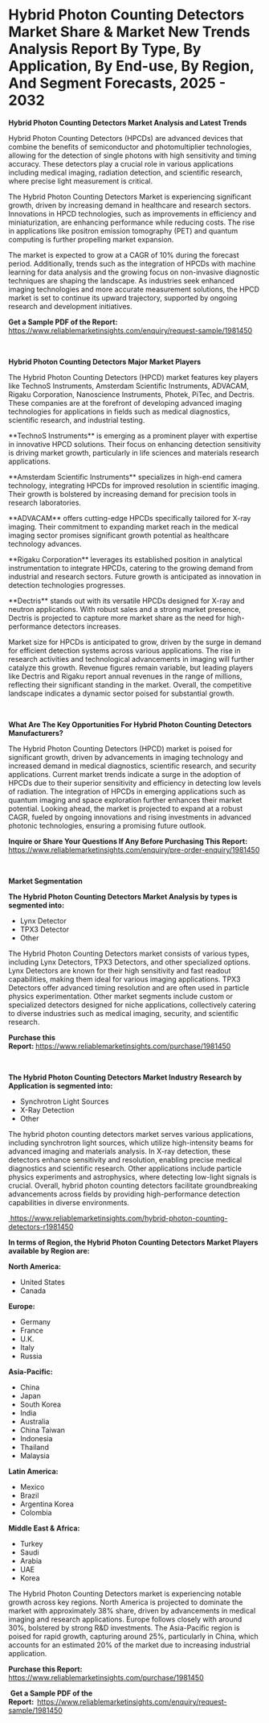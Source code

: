 <p><h1>Hybrid Photon Counting Detectors Market Share & Market New Trends Analysis Report By Type, By Application, By End-use, By Region, And Segment Forecasts, 2025 - 2032</h1></p><p><strong>Hybrid Photon Counting Detectors Market Analysis and Latest Trends</strong></p>
<p><p>Hybrid Photon Counting Detectors (HPCDs) are advanced devices that combine the benefits of semiconductor and photomultiplier technologies, allowing for the detection of single photons with high sensitivity and timing accuracy. These detectors play a crucial role in various applications including medical imaging, radiation detection, and scientific research, where precise light measurement is critical.</p><p>The Hybrid Photon Counting Detectors Market is experiencing significant growth, driven by increasing demand in healthcare and research sectors. Innovations in HPCD technologies, such as improvements in efficiency and miniaturization, are enhancing performance while reducing costs. The rise in applications like positron emission tomography (PET) and quantum computing is further propelling market expansion.</p><p>The market is expected to grow at a CAGR of 10% during the forecast period. Additionally, trends such as the integration of HPCDs with machine learning for data analysis and the growing focus on non-invasive diagnostic techniques are shaping the landscape. As industries seek enhanced imaging technologies and more accurate measurement solutions, the HPCD market is set to continue its upward trajectory, supported by ongoing research and development initiatives.</p></p>
<p><strong>Get a Sample PDF of the Report:&nbsp;</strong> <a href="https://www.reliablemarketinsights.com/enquiry/request-sample/1981450?utm_campaign=2133&utm_medium=2&utm_source=Github&utm_content=ia&utm_term=12042025&utm_id=hybrid-photon-counting-detectors">https://www.reliablemarketinsights.com/enquiry/request-sample/1981450</a></p>
<p>&nbsp;</p>
<p><strong>Hybrid Photon Counting Detectors Major Market Players</strong></p>
<p><p>The Hybrid Photon Counting Detectors (HPCD) market features key players like TechnoS Instruments, Amsterdam Scientific Instruments, ADVACAM, Rigaku Corporation, Nanoscience Instruments, Photek, PiTec, and Dectris. These companies are at the forefront of developing advanced imaging technologies for applications in fields such as medical diagnostics, scientific research, and industrial testing.</p><p>**TechnoS Instruments** is emerging as a prominent player with expertise in innovative HPCD solutions. Their focus on enhancing detection sensitivity is driving market growth, particularly in life sciences and materials research applications.</p><p>**Amsterdam Scientific Instruments** specializes in high-end camera technology, integrating HPCDs for improved resolution in scientific imaging. Their growth is bolstered by increasing demand for precision tools in research laboratories.</p><p>**ADVACAM** offers cutting-edge HPCDs specifically tailored for X-ray imaging. Their commitment to expanding market reach in the medical imaging sector promises significant growth potential as healthcare technology advances.</p><p>**Rigaku Corporation** leverages its established position in analytical instrumentation to integrate HPCDs, catering to the growing demand from industrial and research sectors. Future growth is anticipated as innovation in detection technologies progresses.</p><p>**Dectris** stands out with its versatile HPCDs designed for X-ray and neutron applications. With robust sales and a strong market presence, Dectris is projected to capture more market share as the need for high-performance detectors increases.</p><p>Market size for HPCDs is anticipated to grow, driven by the surge in demand for efficient detection systems across various applications. The rise in research activities and technological advancements in imaging will further catalyze this growth. Revenue figures remain variable, but leading players like Dectris and Rigaku report annual revenues in the range of millions, reflecting their significant standing in the market. Overall, the competitive landscape indicates a dynamic sector poised for substantial growth.</p></p>
<p>&nbsp;</p>
<p><strong>What Are The Key Opportunities For Hybrid Photon Counting Detectors Manufacturers?</strong></p>
<p><p>The Hybrid Photon Counting Detectors (HPCD) market is poised for significant growth, driven by advancements in imaging technology and increased demand in medical diagnostics, scientific research, and security applications. Current market trends indicate a surge in the adoption of HPCDs due to their superior sensitivity and efficiency in detecting low levels of radiation. The integration of HPCDs in emerging applications such as quantum imaging and space exploration further enhances their market potential. Looking ahead, the market is projected to expand at a robust CAGR, fueled by ongoing innovations and rising investments in advanced photonic technologies, ensuring a promising future outlook.</p></p>
<p><strong>Inquire or Share Your Questions If Any Before Purchasing This Report:</strong> <a href="https://www.reliablemarketinsights.com/enquiry/pre-order-enquiry/1981450?utm_campaign=2133&utm_medium=2&utm_source=Github&utm_content=ia&utm_term=12042025&utm_id=hybrid-photon-counting-detectors">https://www.reliablemarketinsights.com/enquiry/pre-order-enquiry/1981450</a></p>
<p>&nbsp;</p>
<p><strong>Market Segmentation</strong></p>
<p><strong>The Hybrid Photon Counting Detectors Market Analysis by types is segmented into:</strong></p>
<p><ul><li>Lynx Detector</li><li>TPX3 Detector</li><li>Other</li></ul></p>
<p><p>The Hybrid Photon Counting Detectors market consists of various types, including Lynx Detectors, TPX3 Detectors, and other specialized options. Lynx Detectors are known for their high sensitivity and fast readout capabilities, making them ideal for various imaging applications. TPX3 Detectors offer advanced timing resolution and are often used in particle physics experimentation. Other market segments include custom or specialized detectors designed for niche applications, collectively catering to diverse industries such as medical imaging, security, and scientific research.</p></p>
<p><strong>Purchase this Report:&nbsp;</strong><a href="https://www.reliablemarketinsights.com/purchase/1981450?utm_campaign=2133&utm_medium=2&utm_source=Github&utm_content=ia&utm_term=12042025&utm_id=hybrid-photon-counting-detectors">https://www.reliablemarketinsights.com/purchase/1981450</a></p>
<p>&nbsp;</p>
<p><strong>The Hybrid Photon Counting Detectors Market Industry Research by Application is segmented into:</strong></p>
<p><ul><li>Synchrotron Light Sources</li><li>X-Ray Detection</li><li>Other</li></ul></p>
<p><p>The hybrid photon counting detectors market serves various applications, including synchrotron light sources, which utilize high-intensity beams for advanced imaging and materials analysis. In X-ray detection, these detectors enhance sensitivity and resolution, enabling precise medical diagnostics and scientific research. Other applications include particle physics experiments and astrophysics, where detecting low-light signals is crucial. Overall, hybrid photon counting detectors facilitate groundbreaking advancements across fields by providing high-performance detection capabilities in diverse environments.</p></p>
<p><a href="https://www.reliablemarketinsights.com/hybrid-photon-counting-detectors-r1981450?utm_campaign=2133&utm_medium=2&utm_source=Github&utm_content=ia&utm_term=12042025&utm_id=hybrid-photon-counting-detectors">&nbsp;https://www.reliablemarketinsights.com/hybrid-photon-counting-detectors-r1981450</a></p>
<p><strong>In terms of Region, the Hybrid Photon Counting Detectors Market Players available by Region are:</strong></p>
<p>
    <p> <strong> North America: </strong>
        <ul>
            <li>United States</li>
            <li>Canada</li>
        </ul>
        </p> 
    <p> <strong> Europe: </strong>
        <ul>
            <li>Germany</li>
            <li>France</li>
            <li>U.K.</li>
            <li>Italy</li>
            <li>Russia</li>
        </ul>
        </p> 
    <p> <strong> Asia-Pacific: </strong>
        <ul>
            <li>China</li>
            <li>Japan</li>
            <li>South Korea</li>
            <li>India</li>
            <li>Australia</li>
            <li>China Taiwan</li>
            <li>Indonesia</li>
            <li>Thailand</li>
            <li>Malaysia</li>
        </ul>
        </p> 
    <p> <strong> Latin America: </strong>
        <ul>
            <li>Mexico</li>
            <li>Brazil</li>
            <li>Argentina Korea</li>
            <li>Colombia</li>
        </ul>
        </p> 
    <p> <strong> Middle East & Africa: </strong>
        <ul>
            <li>Turkey</li>
            <li>Saudi</li>
            <li>Arabia</li>
            <li>UAE</li>
            <li>Korea</li>
        </ul>
    </p>
    </p>
<p><p>The Hybrid Photon Counting Detectors market is experiencing notable growth across key regions. North America is projected to dominate the market with approximately 38% share, driven by advancements in medical imaging and research applications. Europe follows closely with around 30%, bolstered by strong R&D investments. The Asia-Pacific region is poised for rapid growth, capturing around 25%, particularly in China, which accounts for an estimated 20% of the market due to increasing industrial application.</p></p>
<p><strong>Purchase this Report: </strong><a href="https://www.reliablemarketinsights.com/purchase/1981450?utm_campaign=2133&utm_medium=2&utm_source=Github&utm_content=ia&utm_term=12042025&utm_id=hybrid-photon-counting-detectors">https://www.reliablemarketinsights.com/purchase/1981450</a></p>
<p>&nbsp;<strong>Get a Sample PDF of the Report:&nbsp;&nbsp;</strong><a href="https://www.reliablemarketinsights.com/enquiry/request-sample/1981450?utm_campaign=2133&utm_medium=2&utm_source=Github&utm_content=ia&utm_term=12042025&utm_id=hybrid-photon-counting-detectors">https://www.reliablemarketinsights.com/enquiry/request-sample/1981450</a></p>
<p><strong></strong></p>
<p><p></p><p></p><p></p></p>